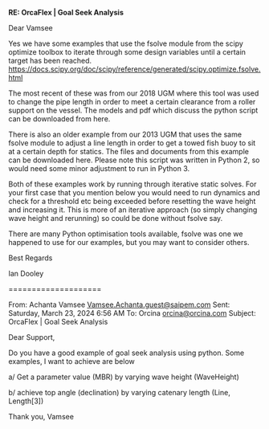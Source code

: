 **RE: OrcaFlex | Goal Seek Analysis**

Dear Vamsee

Yes we have some examples that use the fsolve module from the scipy optimize toolbox to iterate through some design variables until a certain target has been reached.
<https://docs.scipy.org/doc/scipy/reference/generated/scipy.optimize.fsolve.html>

The most recent of these was from our 2018 UGM where this tool was used to change the pipe length in order to meet a certain clearance from a roller support on the vessel. The models and pdf which discuss the python script can be downloaded from here.

There is also an older example from our 2013 UGM that uses the same fsolve module to adjust a line length in order to get a towed fish buoy to sit at a certain depth for statics. The files and documents from this example can be downloaded here. Please note this script was written in Python 2, so would need some minor adjustment to run in Python 3.

Both of these examples work by running through iterative static solves. For your first case that you mention below you would need to run dynamics and check for a threshold etc being exceeded before resetting the wave height and increasing it. This is more of an iterative approach (so simply changing wave height and rerunning) so could be done without fsolve say.

There are many Python optimisation tools available, fsolve was one we happened to use for our examples, but you may want to consider others.

Best Regards

Ian Dooley

====================

From: Achanta Vamsee <Vamsee.Achanta.guest@saipem.com>
Sent: Saturday, March 23, 2024 6:56 AM
To: Orcina <orcina@orcina.com>
Subject: OrcaFlex | Goal Seek Analysis

Dear Support,

Do you have a good example of goal seek analysis using python. Some examples, I want to achieve are below

a/ Get a parameter value (MBR) by varying wave height (WaveHeight)

b/ achieve top angle (declination) by varying catenary length (Line, Length[3])

Thank you,
Vamsee
